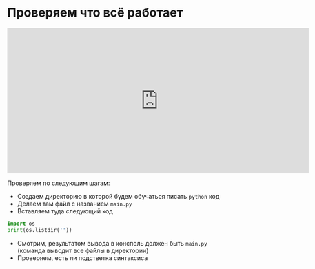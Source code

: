 # Проверяем что всё работает

<p align="center"> 
<iframe width="700" height="338" src="https://www.youtube.com/embed/O8PZVIaZrJo" title="YouTube video player" frameborder="0" allow="accelerometer; autoplay; clipboard-write; encrypted-media; gyroscope; picture-in-picture" allowfullscreen></iframe>
</p>

Проверяем по следующим шагам:

- Создаем директорию в которой будем обучаться писать `python` код
- Делаем там файл с названием `main.py`
- Вставляем туда следующий код 
```python
import os
print(os.listdir(''))
```
- Смотрим, результатом вывода в консполь должен быть `main.py` (команда выводит все файлы в директории)
- Проверяем, есть ли подстветка синтаксиса

